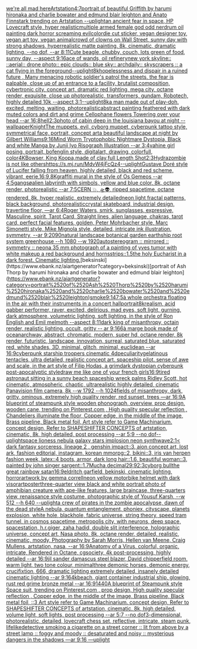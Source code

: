 [we're all mad here](https://www.ebank.nz/aiartgenerator?category=we%27re%2520all%2520mad%2520here)[Artstation](https://www.ebank.nz/aiartgenerator?category=Artstation)[4:7](https://www.ebank.nz/aiartgenerator?category=4%3A7)[portrait of beautiful Griffith by harumi hironaka and charlie bowater and edmund blair leighton and Anato Finnstark trending on Artstation --uplight](https://www.ebank.nz/aiartgenerator?category=portrait%2520of%2520beautiful%2520Griffith%2520by%2520harumi%2520hironaka%2520and%2520charlie%2520bowater%2520and%2520edmund%2520blair%2520leighton%2520and%2520Anato%2520Finnstark%2520trending%2520on%2520Artstation%2520--uplight)[an ancient fear in space, HP Lovecraft style, hyper realistic](https://www.ebank.nz/aiartgenerator?category=an%2520ancient%2520fear%2520in%2520space%2C%2520HP%2520Lovecraft%2520style%2C%2520hyper%2520realistic)[multiple armed female god odd nerdrum oil painting dark horror screaming evil](https://www.ebank.nz/aiartgenerator?category=multiple%2520armed%2520female%2520god%2520odd%2520nerdrum%2520oil%2520painting%2520dark%2520horror%2520screaming%2520evil)[color](https://www.ebank.nz/aiartgenerator?category=color)[die cut sticker, vegan designer toy, vegan art toy, vegan animal](https://www.ebank.nz/aiartgenerator?category=die%2520cut%2520sticker%2C%2520vegan%2520designer%2520toy%2C%2520vegan%2520art%2520toy%2C%2520vegan%2520animal)[crowd of clowns on Wall Street, sunny day with strong shadows, hyperrealistic matte painting, 8k, cinematic, dramatic lighting, --no dof, --ar 8:11](https://www.ebank.nz/aiartgenerator?category=crowd%2520of%2520clowns%2520on%2520Wall%2520Street%2C%2520sunny%2520day%2520with%2520strong%2520shadows%2C%2520hyperrealistic%2520matte%2520painting%2C%25208k%2C%2520cinematic%2C%2520dramatic%2520lighting%2C%2520--no%2520dof%2C%2520--ar%25208%3A11)[Cute beagle, chubby, couch, lots green of food, sunny day, --aspect 9:16](https://www.ebank.nz/aiartgenerator?category=Cute%2520beagle%2C%2520chubby%2C%2520couch%2C%2520lots%2520green%2520of%2520food%2C%2520sunny%2520day%2C%2520--aspect%25209%3A16)[ace of wands, oil refinery](https://www.ebank.nz/aiartgenerator?category=ace%2520of%2520wands%2C%2520oil%2520refinery)[new york skyline:: ::aerial:: drone photo:: epic clouds:: blue sky:: archdaily:: skyscrapers :: a cat flying in the foreground](https://www.ebank.nz/aiartgenerator?category=new%2520york%2520skyline%3A%3A%2520%3A%3Aaerial%3A%3A%2520drone%2520photo%3A%3A%2520epic%2520clouds%3A%3A%2520blue%2520sky%3A%3A%2520archdaily%3A%3A%2520skyscrapers%2520%3A%3A%2520a%2520cat%2520flying%2520in%2520the%2520foreground)[--uplight](https://www.ebank.nz/aiartgenerator?category=--uplight)[8k](https://www.ebank.nz/aiartgenerator?category=8k)[hopelessness and dispair in a ruined future , Many menacing robotic soldier's patrol the streets, the fear is palpable,  close up of an entrance to a facility, brutalist composition, cybertronic city, concept art, dramatic red lighting, mega city, octane render, exquisite, close up photorealistic, transformers, gundam, Robotech, highly detailed 10k --aspect 3:1](https://www.ebank.nz/aiartgenerator?category=hopelessness%2520and%2520dispair%2520in%2520a%2520ruined%2520future%2520%2C%2520Many%2520menacing%2520robotic%2520soldier%27s%2520patrol%2520the%2520streets%2C%2520the%2520fear%2520is%2520palpable%2C%2520%2520close%2520up%2520of%2520an%2520entrance%2520to%2520a%2520facility%2C%2520brutalist%2520composition%2C%2520cybertronic%2520city%2C%2520concept%2520art%2C%2520dramatic%2520red%2520lighting%2C%2520mega%2520city%2C%2520octane%2520render%2C%2520exquisite%2C%2520close%2520up%2520photorealistic%2C%2520transformers%2C%2520gundam%2C%2520Robotech%2C%2520highly%2520detailed%252010k%2520--aspect%25203%3A1)[--uplight](https://www.ebank.nz/aiartgenerator?category=--uplight)[8k](https://www.ebank.nz/aiartgenerator?category=8k)[a man made out of play-doh, excited, melting, waiting, photorealistic](https://www.ebank.nz/aiartgenerator?category=a%2520man%2520made%2520out%2520of%2520play-doh%2C%2520excited%2C%2520melting%2C%2520waiting%2C%2520photorealistic)[abstract painting feathered with dark muted colors and dirt and grime Cellophane flowers Towering over your head --ar 16:8](https://www.ebank.nz/aiartgenerator?category=abstract%2520painting%2520feathered%2520with%2520dark%2520muted%2520colors%2520and%2520dirt%2520and%2520grime%2520Cellophane%2520flowers%2520Towering%2520over%2520your%2520head%2520--ar%252016%3A8)[hell](https://www.ebank.nz/aiartgenerator?category=hell)[2:3](https://www.ebank.nz/aiartgenerator?category=2%3A3)[photo of cabin deep in the louisiana bayou at night --wallpaper](https://www.ebank.nz/aiartgenerator?category=photo%2520of%2520cabin%2520deep%2520in%2520the%2520louisiana%2520bayou%2520at%2520night%2520--wallpaper)[Knight](https://www.ebank.nz/aiartgenerator?category=Knight)[The muppets, evil, cyborg muppet, cyberpunk tattoo style, symmetrical face, portrait, concept art](https://www.ebank.nz/aiartgenerator?category=The%2520muppets%2C%2520evil%2C%2520cyborg%2520muppet%2C%2520cyberpunk%2520tattoo%2520style%2C%2520symmetrical%2520face%2C%2520portrait%2C%2520concept%2520art)[a beautiful landscape at night by Gilbert Williams](https://www.ebank.nz/aiartgenerator?category=a%2520beautiful%2520landscape%2520at%2520night%2520by%2520Gilbert%2520Williams)[9:16](https://www.ebank.nz/aiartgenerator?category=9%3A16)[Mind Worm  Tryptophobic Nightmare Dystopia, Black and white Manga by Junji Iyo Risograph  Illustration --ar 3:4](https://www.ebank.nz/aiartgenerator?category=Mind%2520Worm%2520%2520Tryptophobic%2520Nightmare%2520Dystopia%2C%2520Black%2520and%2520white%2520Manga%2520by%2520Junji%2520Iyo%2520Risograph%2520%2520Illustration%2520--ar%25203%3A4)[vahine girl posing, portrait, bofenglin style, digitalart, drawing, colorfull, color](https://www.ebank.nz/aiartgenerator?category=vahine%2520girl%2520posing%2C%2520portrait%2C%2520bofenglin%2520style%2C%2520digitalart%2C%2520drawing%2C%2520colorfull%2C%2520color)[4K](https://www.ebank.nz/aiartgenerator?category=4K)[Bowser, King Koopa,made of clay,full Length Shot](https://www.ebank.nz/aiartgenerator?category=Bowser%2C%2520King%2520Koopa%2Cmade%2520of%2520clay%2Cfull%2520Length%2520Shot)[2:3](https://www.ebank.nz/aiartgenerator?category=2%3A3)[Hydra](https://www.ebank.nz/aiartgenerator?category=Hydra)[zombie is not like others](https://www.ebank.nz/aiartgenerator?category=zombie%2520is%2520not%2520like%2520others)[<https://s.mj.run/MdvW4jFcQz4>](https://www.ebank.nz/aiartgenerator?category=%3Chttps%3A//s.mj.run/MdvW4jFcQz4%3E)[--uplight](https://www.ebank.nz/aiartgenerator?category=--uplight)[Gustave Doré style of Lucifer falling from heaven, highly detailed, black and red scheme, vibrant, eerie,](https://www.ebank.nz/aiartgenerator?category=Gustave%2520Dor%C3%A9%2520style%2520of%2520Lucifer%2520falling%2520from%2520heaven%2C%2520highly%2520detailed%2C%2520black%2520and%2520red%2520scheme%2C%2520vibrant%2C%2520eerie%2C)[16:9](https://www.ebank.nz/aiartgenerator?category=16%3A9)[,8K](https://www.ebank.nz/aiartgenerator?category=%2C8K)[graffiti mural in the style of Os Gemeos --ar 4:5](https://www.ebank.nz/aiartgenerator?category=graffiti%2520mural%2520in%2520the%2520style%2520of%2520Os%2520Gemeos%2520--ar%25204%3A5)[gangsø](https://www.ebank.nz/aiartgenerator?category=gangs%C3%B8)[alien labyrinth with simbols, yellow and blue color, 8k, octane render, photorealistic --ar 7:5](https://www.ebank.nz/aiartgenerator?category=alien%2520labyrinth%2520with%2520simbols%2C%2520yellow%2520and%2520blue%2520color%2C%25208k%2C%2520octane%2520render%2C%2520photorealistic%2520--ar%25207%3A5)[CERN 💥, 🛸👽, ripped spacetime, octane rendered,  8k, hyper realistic,  extremely detailed](https://www.ebank.nz/aiartgenerator?category=CERN%2520%F0%9F%92%A5%2C%2520%F0%9F%9B%B8%F0%9F%91%BD%2C%2520ripped%2520spacetime%2C%2520octane%2520rendered%2C%2520%25208k%2C%2520hyper%2520realistic%2C%2520%2520extremely%2520detailed)[neon light fractal patterns, black background, photorealistic](https://www.ebank.nz/aiartgenerator?category=neon%2520light%2520fractal%2520patterns%2C%2520black%2520background%2C%2520photorealistic)[crystal skateboard, industrial design, travertine floor, —ar 6:4](https://www.ebank.nz/aiartgenerator?category=crystal%2520skateboard%2C%2520industrial%2520design%2C%2520travertine%2520floor%2C%2520%E2%80%94ar%25206%3A4)[Roger Waters, smirk, sunglasses, expressive, Masculine, spirit, Tarot Card, Straight lines, alien language, chakras, tarot card, perfect facial features, golden, Peter Mohrbacher style, Marc Simonetti style, Mike Mignola style, detailed, intricate ink illustration, symmetry, --ar 9:20](https://www.ebank.nz/aiartgenerator?category=Roger%2520Waters%2C%2520smirk%2C%2520sunglasses%2C%2520expressive%2C%2520Masculine%2C%2520spirit%2C%2520Tarot%2520Card%2C%2520Straight%2520lines%2C%2520alien%2520language%2C%2520chakras%2C%2520tarot%2520card%2C%2520perfect%2520facial%2520features%2C%2520golden%2C%2520Peter%2520Mohrbacher%2520style%2C%2520Marc%2520Simonetti%2520style%2C%2520Mike%2520Mignola%2520style%2C%2520detailed%2C%2520intricate%2520ink%2520illustration%2C%2520symmetry%2C%2520--ar%25209%3A20)[90](https://www.ebank.nz/aiartgenerator?category=90)[natural landscape botanical garden earthship root system greenhouse --h 1080 --w 1920](https://www.ebank.nz/aiartgenerator?category=natural%2520landscape%2520botanical%2520garden%2520earthship%2520root%2520system%2520greenhouse%2520--h%25201080%2520--w%25201920)[autostereogram  :: mirrored :: symmetry :: neon](https://www.ebank.nz/aiartgenerator?category=autostereogram%2520%2520%3A%3A%2520mirrored%2520%3A%3A%2520symmetry%2520%3A%3A%2520neon)[a 35 mm photograph of a painting of yves tumor with white makeup a red background and horns](https://www.ebank.nz/aiartgenerator?category=a%252035%2520mm%2520photograph%2520of%2520a%2520painting%2520of%2520yves%2520tumor%2520with%2520white%2520makeup%2520a%2520red%2520background%2520and%2520horns)[strips::1.5](https://www.ebank.nz/aiartgenerator?category=strips%3A%3A1.5)[the holy Eucharist in a dark forest. Cinematic lighting.](https://www.ebank.nz/aiartgenerator?category=the%2520holy%2520Eucharist%2520in%2520a%2520dark%2520forest.%2520Cinematic%2520lighting.)[beksinski](https://www.ebank.nz/aiartgenerator?category=beksinski)[portrait of Ash Thorp by harumi hironaka and charlie bowater and edmund blair leighton](https://www.ebank.nz/aiartgenerator?category=portrait%2520of%2520Ash%2520Thorp%2520by%2520harumi%2520hironaka%2520and%2520charlie%2520bowater%2520and%2520edmund%2520blair%2520leighton)[smoke](https://www.ebank.nz/aiartgenerator?category=smoke)[9:14](https://www.ebank.nz/aiartgenerator?category=9%3A14)[7:5](https://www.ebank.nz/aiartgenerator?category=7%3A5)[à whole orchestra floating in the air with their instruments in a concert hall](https://www.ebank.nz/aiartgenerator?category=%C3%A0%2520whole%2520orchestra%2520floating%2520in%2520the%2520air%2520with%2520their%2520instruments%2520in%2520a%2520concert%2520hall)[portrait](https://www.ebank.nz/aiartgenerator?category=portrait)[8k](https://www.ebank.nz/aiartgenerator?category=8k)[realism, acid gabber performer, raver, excited, delirious,  mad eyes, soft light, gurning, dark atmosphere, volumetric lighting, soft lighting, in the style of Ron English and Emil melmoth --aspect 8:11](https://www.ebank.nz/aiartgenerator?category=realism%2C%2520acid%2520gabber%2520performer%2C%2520raver%2C%2520excited%2C%2520delirious%2C%2520%2520mad%2520eyes%2C%2520soft%2520light%2C%2520gurning%2C%2520dark%2520atmosphere%2C%2520volumetric%2520lighting%2C%2520soft%2520lighting%2C%2520in%2520the%2520style%2520of%2520Ron%2520English%2520and%2520Emil%2520melmoth%2520--aspect%25208%3A11)[dark king of misanthropy, octain render, realistic lighting, occult, gritty -- ar 9:16](https://www.ebank.nz/aiartgenerator?category=dark%2520king%2520of%2520misanthropy%2C%2520octain%2520render%2C%2520realistic%2520lighting%2C%2520occult%2C%2520gritty%2520--%2520ar%25209%3A16)[6](https://www.ebank.nz/aiartgenerator?category=6)[à marge book made of ocean](https://www.ebank.nz/aiartgenerator?category=%C3%A0%2520marge%2520book%2520made%2520of%2520ocean)[archway, abstract, chromatic, modern, super hd, octane render, 8k render, futuristic, landscape, innovation, surreal, saturated blue, saturated red, white shades, 3D, minimal, glitch, minimal, euclidean --ar 16:9](https://www.ebank.nz/aiartgenerator?category=archway%2C%2520abstract%2C%2520chromatic%2C%2520modern%2C%2520super%2520hd%2C%2520octane%2520render%2C%25208k%2520render%2C%2520futuristic%2C%2520landscape%2C%2520innovation%2C%2520surreal%2C%2520saturated%2520blue%2C%2520saturated%2520red%2C%2520white%2520shades%2C%25203D%2C%2520minimal%2C%2520glitch%2C%2520minimal%2C%2520euclidean%2520--ar%252016%3A9)[cyberpunk starship troopers cinematic 4d](https://www.ebank.nz/aiartgenerator?category=cyberpunk%2520starship%2520troopers%2520cinematic%25204d)[peculiarity](https://www.ebank.nz/aiartgenerator?category=peculiarity)[gelatinous tentacles, ultra detailed, realistic concept art. spaceship pilot. sense of awe and scale, in the art style of Filip Hodas, a grimdark dystopian cyberpunk post-apocalyptic style](https://www.ebank.nz/aiartgenerator?category=gelatinous%2520tentacles%2C%2520ultra%2520detailed%2C%2520realistic%2520concept%2520art.%2520spaceship%2520pilot.%2520sense%2520of%2520awe%2520and%2520scale%2C%2520in%2520the%2520art%2520style%2520of%2520Filip%2520Hodas%2C%2520a%2520grimdark%2520dystopian%2520cyberpunk%2520post-apocalyptic%2520style)[draw me like one of your french girls](https://www.ebank.nz/aiartgenerator?category=draw%2520me%2520like%2520one%2520of%2520your%2520french%2520girls)[16:9](https://www.ebank.nz/aiartgenerator?category=16%3A9)[tired astronaut sitting in a sunny beach spaceship wreck palms Ridley Scott, hot cinematic, atmospheric, chaotic, ultrarealistic highly detailed, cinematic Panavision film camera, 8k --w 1792 --h 1024](https://www.ebank.nz/aiartgenerator?category=tired%2520astronaut%2520sitting%2520in%2520a%2520sunny%2520beach%2520spaceship%2520wreck%2520palms%2520Ridley%2520Scott%2C%2520hot%2520cinematic%2C%2520atmospheric%2C%2520chaotic%2C%2520ultrarealistic%2520highly%2520detailed%2C%2520cinematic%2520Panavision%2520film%2520camera%2C%25208k%2520--w%25201792%2520--h%25201024)[fields of misanthropy, dark, gritty, ominous, extremely high quality render, red sunset, trees —ar 16:9](https://www.ebank.nz/aiartgenerator?category=fields%2520of%2520misanthropy%2C%2520dark%2C%2520gritty%2C%2520ominous%2C%2520extremely%2520high%2520quality%2520render%2C%2520red%2520sunset%2C%2520trees%2520%E2%80%94ar%252016%3A9)[A blueprint of steampunk style wooden phonograph,  overview, prop design, wooden cane,  trending on Pinterest.com  , High quality specular reflection ,  Chandeliers illuminate the floor, Copper  edge, in the middle of the image, Brass pipeline,  Black metal foil,  Art style refer to Game Machinarium.  concept design, Refer to SHAPESHIFTER CONCEPTS  of artstation, cinematic,  8k, high detailed,  post processing    --ar 5:9   --no dof](https://www.ebank.nz/aiartgenerator?category=A%2520blueprint%2520of%2520steampunk%2520style%2520wooden%2520phonograph%2C%2520%2520overview%2C%2520prop%2520design%2C%2520wooden%2520cane%2C%2520%2520trending%2520on%2520Pinterest.com%2520%2520%2C%2520High%2520quality%2520specular%2520reflection%2520%2C%2520%2520Chandeliers%2520illuminate%2520the%2520floor%2C%2520Copper%2520%2520edge%2C%2520in%2520the%2520middle%2520of%2520the%2520image%2C%2520Brass%2520pipeline%2C%2520%2520Black%2520metal%2520foil%2C%2520%2520Art%2520style%2520refer%2520to%2520Game%2520Machinarium.%2520%2520concept%2520design%2C%2520Refer%2520to%2520SHAPESHIFTER%2520CONCEPTS%2520%2520of%2520artstation%2C%2520cinematic%2C%2520%25208k%2C%2520high%2520detailed%2C%2520%2520post%2520processing%2520%2520%2520%2520--ar%25205%3A9%2520%2520%2520--no%2520dof)[--uplight](https://www.ebank.nz/aiartgenerator?category=--uplight)[space lioness nebula galaxy stars implosion neon synthwave](https://www.ebank.nz/aiartgenerator?category=space%2520lioness%2520nebula%2520galaxy%2520stars%2520implosion%2520neon%2520synthwave)[2:1](https://www.ebank.nz/aiartgenerator?category=2%3A1)[< dark fantasy sorceress, lineage 2 , genshin impact::3, aion concept art, lost ark, fashion editorial, instagram, korean mmorpg::2, bikini::3, iris van herpen fashion week, latex::4 boots, armor, dark long hair::1.6, beautiful woman::3, painted by john singer sargent::1.7](https://www.ebank.nz/aiartgenerator?category=%3C%2520dark%2520fantasy%2520sorceress%2C%2520lineage%25202%2520%2C%2520genshin%2520impact%3A%3A3%2C%2520aion%2520concept%2520art%2C%2520lost%2520ark%2C%2520fashion%2520editorial%2C%2520instagram%2C%2520korean%2520mmorpg%3A%3A2%2C%2520bikini%3A%3A3%2C%2520iris%2520van%2520herpen%2520fashion%2520week%2C%2520latex%3A%3A4%2520boots%2C%2520armor%2C%2520dark%2520long%2520hair%3A%3A1.6%2C%2520beautiful%2520woman%3A%3A3%2C%2520painted%2520by%2520john%2520singer%2520sargent%3A%3A1.7)[Mucha,](https://www.ebank.nz/aiartgenerator?category=Mucha%2C)[decimal](https://www.ebank.nz/aiartgenerator?category=decimal)[29:9](https://www.ebank.nz/aiartgenerator?category=29%3A9)[2:3](https://www.ebank.nz/aiartgenerator?category=2%3A3)[cyborg bull](https://www.ebank.nz/aiartgenerator?category=cyborg%2520bull)[the great rainbow satan](https://www.ebank.nz/aiartgenerator?category=the%2520great%2520rainbow%2520satan)[16:9](https://www.ebank.nz/aiartgenerator?category=16%3A9)[eldritch garfield, bekinski, cinematic lighting, horror](https://www.ebank.nz/aiartgenerator?category=eldritch%2520garfield%2C%2520bekinski%2C%2520cinematic%2520lighting%2C%2520horror)[artwork by gemma correll](https://www.ebank.nz/aiartgenerator?category=artwork%2520by%2520gemma%2520correll)[neon yellow motorbike helmet with dark visor](https://www.ebank.nz/aiartgenerator?category=neon%2520yellow%2520motorbike%2520helmet%2520with%2520dark%2520visor)[art](https://www.ebank.nz/aiartgenerator?category=art)[poster](https://www.ebank.nz/aiartgenerator?category=poster)[three-quarter view black and white portrait photo of amphibian creature with ape-like features, large braincase, three-quarters view, renaissance style costume, photographic style of Yousuf Karsh, --w 512 --h 640 --uplight](https://www.ebank.nz/aiartgenerator?category=three-quarter%2520view%2520black%2520and%2520white%2520portrait%2520photo%2520of%2520amphibian%2520creature%2520with%2520ape-like%2520features%2C%2520large%2520braincase%2C%2520three-quarters%2520view%2C%2520renaissance%2520style%2520costume%2C%2520photographic%2520style%2520of%2520Yousuf%2520Karsh%2C%2520--w%2520512%2520--h%2520640%2520--uplight)[a crew of pirates in the zombie apocalypse, dawn of the dead style](https://www.ebank.nz/aiartgenerator?category=a%2520crew%2520of%2520pirates%2520in%2520the%2520zombie%2520apocalypse%2C%2520dawn%2520of%2520the%2520dead%2520style)[A nebula, quantum entanglement, phoniex, cityscape, planets explosion, white hole, blackhole, fabric universe, string theory, speed tram tunnel, in cosmos spacetime, metropolis city, with neurons, deep space, spacestation, h.r.giger, zaha hadid, double slit interference, holographic universe, concept art, Nasa photo, 8k, octane render, detailed, realistic, cinematic, moody, Photography by Sarah Morris, Hellen van Meene, Craig Mullens, artstation, nasa, --ar 16:9](https://www.ebank.nz/aiartgenerator?category=A%2520nebula%2C%2520quantum%2520entanglement%2C%2520phoniex%2C%2520cityscape%2C%2520planets%2520explosion%2C%2520white%2520hole%2C%2520blackhole%2C%2520fabric%2520universe%2C%2520string%2520theory%2C%2520speed%2520tram%2520tunnel%2C%2520in%2520cosmos%2520spacetime%2C%2520metropolis%2520city%2C%2520with%2520neurons%2C%2520deep%2520space%2C%2520spacestation%2C%2520h.r.giger%2C%2520zaha%2520hadid%2C%2520double%2520slit%2520interference%2C%2520holographic%2520universe%2C%2520concept%2520art%2C%2520Nasa%2520photo%2C%25208k%2C%2520octane%2520render%2C%2520detailed%2C%2520realistic%2C%2520cinematic%2C%2520moody%2C%2520Photography%2520by%2520Sarah%2520Morris%2C%2520Hellen%2520van%2520Meene%2C%2520Craig%2520Mullens%2C%2520artstation%2C%2520nasa%2C%2520--ar%252016%3A9)[Anatomy of a Virus, colorful, organic, intricate, Rendered in Octane, cgsociety, 4k post-processing, highly detailed --ar 16:9](https://www.ebank.nz/aiartgenerator?category=Anatomy%2520of%2520a%2520Virus%2C%2520colorful%2C%2520organic%2C%2520intricate%2C%2520Rendered%2520in%2520Octane%2C%2520cgsociety%2C%25204k%2520post-processing%2C%2520highly%2520detailed%2520--ar%252016%3A9)[jil sander damascus steel blazer, David chipperfield room, warm light, two tone colour, minimal](https://www.ebank.nz/aiartgenerator?category=jil%2520sander%2520damascus%2520steel%2520blazer%2C%2520David%2520chipperfield%2520room%2C%2520warm%2520light%2C%2520two%2520tone%2520colour%2C%2520minimal)[three demonic horses, demonic energy, crucifixtion, 666, dramatic lighting extremely detailed, insanely detailed cinematic lighting --ar 9:16](https://www.ebank.nz/aiartgenerator?category=three%2520demonic%2520horses%2C%2520demonic%2520energy%2C%2520crucifixtion%2C%2520666%2C%2520dramatic%2520lighting%2520extremely%2520detailed%2C%2520insanely%2520detailed%2520cinematic%2520lighting%2520--ar%25209%3A16)[4k](https://www.ebank.nz/aiartgenerator?category=4k)[beach, giant container industrial ship, glowing, rust red grime bronze metal --ar 16:9](https://www.ebank.nz/aiartgenerator?category=beach%2C%2520giant%2520container%2520industrial%2520ship%2C%2520glowing%2C%2520rust%2520red%2520grime%2520bronze%2520metal%2520--ar%252016%3A9)[1440](https://www.ebank.nz/aiartgenerator?category=1440)[A blueprint of Steampunk style Space suit,    trending on Pinterest.com  , prop design, High quality specular reflection , Copper  edge, in the middle of the image, Brass pipeline,  Black metal foil,  ::3  Art style refer to Game Machinarium.  concept design, Refer to SHAPESHIFTER CONCEPTS  of artstation, cinematic,  8k, high detailed,  volume light,  soft lights,  post processing    --ar 5:7   --no dof](https://www.ebank.nz/aiartgenerator?category=A%2520blueprint%2520of%2520Steampunk%2520style%2520Space%2520suit%2C%2520%2520%2520%2520trending%2520on%2520Pinterest.com%2520%2520%2C%2520prop%2520design%2C%2520High%2520quality%2520specular%2520reflection%2520%2C%2520Copper%2520%2520edge%2C%2520in%2520the%2520middle%2520of%2520the%2520image%2C%2520Brass%2520pipeline%2C%2520%2520Black%2520metal%2520foil%2C%2520%2520%3A%3A3%2520%2520Art%2520style%2520refer%2520to%2520Game%2520Machinarium.%2520%2520concept%2520design%2C%2520Refer%2520to%2520SHAPESHIFTER%2520CONCEPTS%2520%2520of%2520artstation%2C%2520cinematic%2C%2520%25208k%2C%2520high%2520detailed%2C%2520%2520volume%2520light%2C%2520%2520soft%2520lights%2C%2520%2520post%2520processing%2520%2520%2520%2520--ar%25205%3A7%2520%2520%2520--no%2520dof)[3-dimensional, photorealistic, detailed, lovecraft chess set, reflective, intricate, steam punk, lifelike](https://www.ebank.nz/aiartgenerator?category=3-dimensional%2C%2520photorealistic%2C%2520detailed%2C%2520lovecraft%2520chess%2520set%2C%2520reflective%2C%2520intricate%2C%2520steam%2520punk%2C%2520lifelike)[detective smoking a cigarette on a street corner :: lit from above by a street lamp :: foggy and moody :: desaturated and noisy :: mysterious dangers in the shadows —ar 9:16 —uplight](https://www.ebank.nz/aiartgenerator?category=detective%2520smoking%2520a%2520cigarette%2520on%2520a%2520street%2520corner%2520%3A%3A%2520lit%2520from%2520above%2520by%2520a%2520street%2520lamp%2520%3A%3A%2520foggy%2520and%2520moody%2520%3A%3A%2520desaturated%2520and%2520noisy%2520%3A%3A%2520mysterious%2520dangers%2520in%2520the%2520shadows%2520%E2%80%94ar%25209%3A16%2520%E2%80%94uplight)
